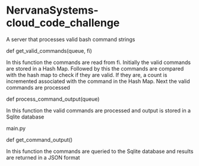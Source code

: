 # NervanaSystems-cloud_code_challenge
A server that processes valid bash command strings

def get_valid_commands(queue, fi)

In this function the commands are read from fi. Initially the valid commands are stored in a Hash Map. Followed by this the commands are compared with the hash map to check if they are valid. If they are, a count is incremented associated with the command in the Hash Map. Next the valid commands are processed

def process_command_output(queue)

In this function the valid commands are processed and output is stored in a Sqlite database

main.py

  def get_command_output()
  
In this function the commands are queried to the Sqlite database and results are returned in a JSON format
  
